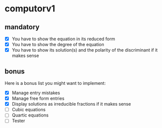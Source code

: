 # computorv1

## mandatory

- [X] You have to show the equation in its reduced form
- [X] You have to show the degree of the equation
- [X] You have to show its solution(s) and the polarity of the discriminant if it makes sense

## bonus

Here is a bonus list you might want to implement:
- [X] Manage entry mistakes
- [X] Manage free form entries
- [X] Display solutions as irreducible fractions if it makes sense
- [ ] Cubic equations
- [ ] Quartic equations
- [ ] Tester
